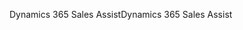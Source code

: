 <span data-ttu-id="a8de5-101">Dynamics 365 Sales Assist</span><span class="sxs-lookup"><span data-stu-id="a8de5-101">Dynamics 365 Sales Assist</span></span>
